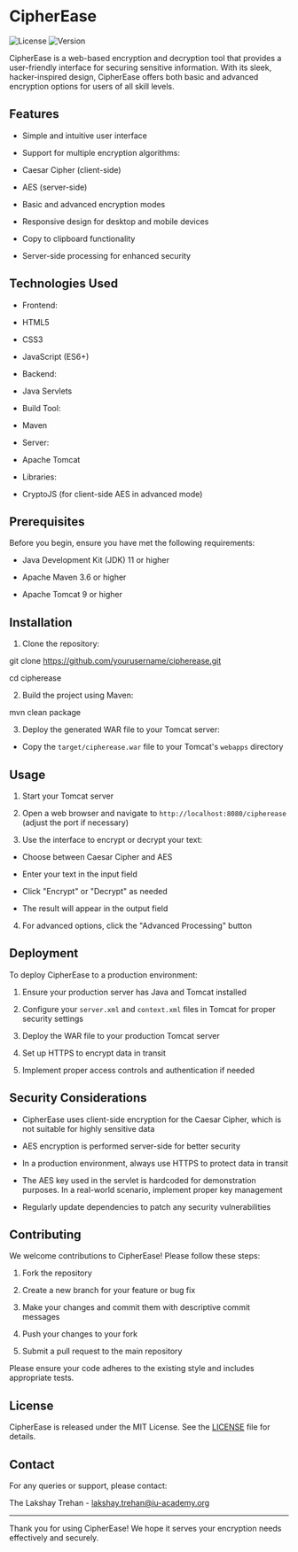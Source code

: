 # CipherEase

![License](https://img.shields.io/badge/license-MIT-blue.svg)
![Version](https://img.shields.io/badge/version-2.0.0-green.svg) 

CipherEase is a web-based encryption and decryption tool that provides a user-friendly interface for securing sensitive information. With its sleek, hacker-inspired design, CipherEase offers both basic and advanced encryption options for users of all skill levels.


## Features


- Simple and intuitive user interface

- Support for multiple encryption algorithms:

- Caesar Cipher (client-side)

- AES (server-side)

- Basic and advanced encryption modes

- Responsive design for desktop and mobile devices

- Copy to clipboard functionality

- Server-side processing for enhanced security


## Technologies Used


- Frontend:

- HTML5

- CSS3

- JavaScript (ES6+)

- Backend:

- Java Servlets

- Build Tool:

- Maven

- Server:

- Apache Tomcat

- Libraries:

- CryptoJS (for client-side AES in advanced mode)


## Prerequisites


Before you begin, ensure you have met the following requirements:

- Java Development Kit (JDK) 11 or higher

- Apache Maven 3.6 or higher

- Apache Tomcat 9 or higher


## Installation


1. Clone the repository:

git clone https://github.com/yourusername/cipherease.git

cd cipherease


2. Build the project using Maven:

mvn clean package


3. Deploy the generated WAR file to your Tomcat server:

- Copy the `target/cipherease.war` file to your Tomcat's `webapps` directory


## Usage


1. Start your Tomcat server

2. Open a web browser and navigate to `http://localhost:8080/cipherease` (adjust the port if necessary)

3. Use the interface to encrypt or decrypt your text:

- Choose between Caesar Cipher and AES

- Enter your text in the input field

- Click "Encrypt" or "Decrypt" as needed

- The result will appear in the output field

4. For advanced options, click the "Advanced Processing" button


## Deployment


To deploy CipherEase to a production environment:


1. Ensure your production server has Java and Tomcat installed

2. Configure your `server.xml` and `context.xml` files in Tomcat for proper security settings

3. Deploy the WAR file to your production Tomcat server

4. Set up HTTPS to encrypt data in transit

5. Implement proper access controls and authentication if needed


## Security Considerations


- CipherEase uses client-side encryption for the Caesar Cipher, which is not suitable for highly sensitive data

- AES encryption is performed server-side for better security

- In a production environment, always use HTTPS to protect data in transit

- The AES key used in the servlet is hardcoded for demonstration purposes. In a real-world scenario, implement proper key management

- Regularly update dependencies to patch any security vulnerabilities


## Contributing


We welcome contributions to CipherEase! Please follow these steps:


1. Fork the repository

2. Create a new branch for your feature or bug fix

3. Make your changes and commit them with descriptive commit messages

4. Push your changes to your fork

5. Submit a pull request to the main repository


Please ensure your code adheres to the existing style and includes appropriate tests.


## License


CipherEase is released under the MIT License. See the [LICENSE](LICENSE) file for details.


## Contact


For any queries or support, please contact:

The Lakshay Trehan - lakshay.trehan@iu-academy.org


---


Thank you for using CipherEase! We hope it serves your encryption needs effectively and securely.
